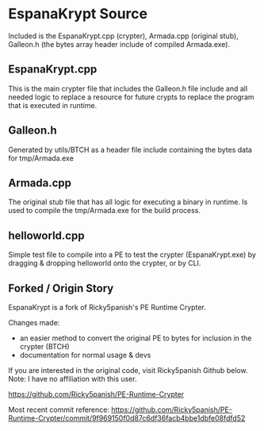 # EspanaKrypt Source
Included is the EspanaKrypt.cpp (crypter), Armada.cpp (original stub), Galleon.h (the bytes array header include of compiled Armada.exe).

## EspanaKrypt.cpp
This is the main crypter file that includes the Galleon.h file include and all needed logic to replace a resource for future crypts to replace the program that is executed in runtime.

## Galleon.h
Generated by utils/BTCH as a header file include containing the bytes data for tmp/Armada.exe 

## Armada.cpp
The original stub file that has all logic for executing a binary in runtime. Is used to compile the tmp/Armada.exe for the build process.

## helloworld.cpp
Simple test file to compile into a PE to test the crypter (EspanaKrypt.exe) by dragging & dropping helloworld onto the crypter, or by CLI.

## Forked / Origin Story
EspanaKrypt is a fork of Ricky5panish's PE Runtime Crypter. 

Changes made:

- an easier method to convert the original PE to bytes for inclusion in the crypter (BTCH)
- documentation for normal usage & devs

If you are interested in the original code, visit Ricky5panish Github below. Note: I have no affiliation with this user.

https://github.com/Ricky5panish/PE-Runtime-Crypter

Most recent commit reference: https://github.com/Ricky5panish/PE-Runtime-Crypter/commit/9f969150f0d87c6df36facb4bbe1dbfe08fdfd52
